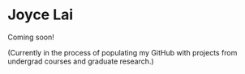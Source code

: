# Joyce Lai

Coming soon!

(Currently in the process of populating my GitHub with projects from undergrad courses and graduate research.)
